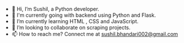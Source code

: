 - 👋 Hi, I’m Sushil, a Python developer.
- 👀 I'm currently going with backend using Python and Flask.
- 🌱 I’m currently learning HTML , CSS and JavaScript.
- 💞️ I’m looking to collaborate on scraping projects.
- 📫 How to reach me? Connect me at sushil.bhandari002@gmail.com

<!---
sushil-rgb/sushil-rgb is a ✨ special ✨ repository because its `README.md` (this file) appears on your GitHub profile.
You can click the Preview link to take a look at your changes.
--->
